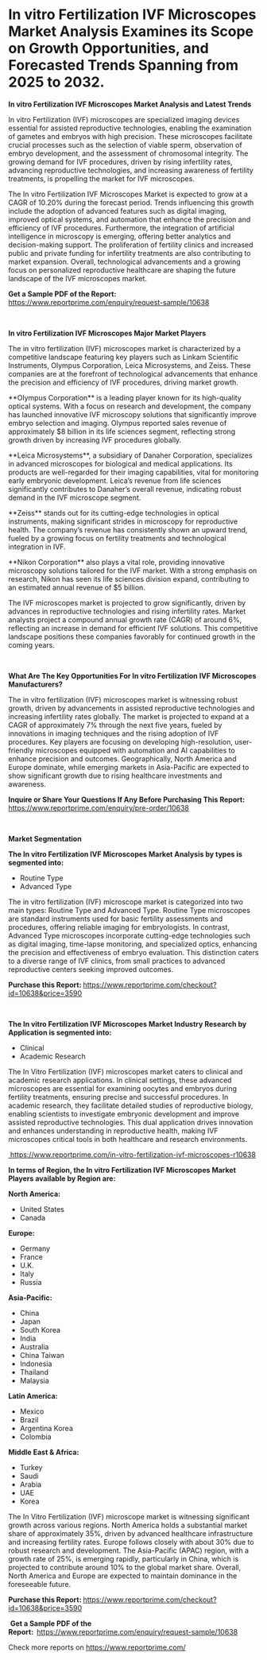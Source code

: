 <p><h1>In vitro Fertilization IVF Microscopes Market Analysis Examines its Scope on Growth Opportunities, and Forecasted Trends Spanning from 2025 to 2032.</h1></p><p><strong>In vitro Fertilization IVF Microscopes Market Analysis and Latest Trends</strong></p>
<p><p>In vitro Fertilization (IVF) microscopes are specialized imaging devices essential for assisted reproductive technologies, enabling the examination of gametes and embryos with high precision. These microscopes facilitate crucial processes such as the selection of viable sperm, observation of embryo development, and the assessment of chromosomal integrity. The growing demand for IVF procedures, driven by rising infertility rates, advancing reproductive technologies, and increasing awareness of fertility treatments, is propelling the market for IVF microscopes.</p><p>The In vitro Fertilization IVF Microscopes Market is expected to grow at a CAGR of 10.20% during the forecast period. Trends influencing this growth include the adoption of advanced features such as digital imaging, improved optical systems, and automation that enhance the precision and efficiency of IVF procedures. Furthermore, the integration of artificial intelligence in microscopy is emerging, offering better analytics and decision-making support. The proliferation of fertility clinics and increased public and private funding for infertility treatments are also contributing to market expansion. Overall, technological advancements and a growing focus on personalized reproductive healthcare are shaping the future landscape of the IVF microscopes market.</p></p>
<p><strong>Get a Sample PDF of the Report:&nbsp;</strong> <a href="https://www.reportprime.com/enquiry/request-sample/10638?utm_campaign=3136&utm_medium=2&utm_source=Github&utm_content=ia&utm_term=20032025&utm_id=in-vitro-fertilization-ivf-microscopes">https://www.reportprime.com/enquiry/request-sample/10638</a></p>
<p>&nbsp;</p>
<p><strong>In vitro Fertilization IVF Microscopes Major Market Players</strong></p>
<p><p>The in vitro fertilization (IVF) microscopes market is characterized by a competitive landscape featuring key players such as Linkam Scientific Instruments, Olympus Corporation, Leica Microsystems, and Zeiss. These companies are at the forefront of technological advancements that enhance the precision and efficiency of IVF procedures, driving market growth.</p><p>**Olympus Corporation** is a leading player known for its high-quality optical systems. With a focus on research and development, the company has launched innovative IVF microscopy solutions that significantly improve embryo selection and imaging. Olympus reported sales revenue of approximately $8 billion in its life sciences segment, reflecting strong growth driven by increasing IVF procedures globally.</p><p>**Leica Microsystems**, a subsidiary of Danaher Corporation, specializes in advanced microscopes for biological and medical applications. Its products are well-regarded for their imaging capabilities, vital for monitoring early embryonic development. Leica’s revenue from life sciences significantly contributes to Danaher’s overall revenue, indicating robust demand in the IVF microscope segment.</p><p>**Zeiss** stands out for its cutting-edge technologies in optical instruments, making significant strides in microscopy for reproductive health. The company’s revenue has consistently shown an upward trend, fueled by a growing focus on fertility treatments and technological integration in IVF.</p><p>**Nikon Corporation** also plays a vital role, providing innovative microscopy solutions tailored for the IVF market. With a strong emphasis on research, Nikon has seen its life sciences division expand, contributing to an estimated annual revenue of $5 billion.</p><p>The IVF microscopes market is projected to grow significantly, driven by advances in reproductive technologies and rising infertility rates. Market analysts project a compound annual growth rate (CAGR) of around 6%, reflecting an increase in demand for efficient IVF solutions. This competitive landscape positions these companies favorably for continued growth in the coming years.</p></p>
<p>&nbsp;</p>
<p><strong>What Are The Key Opportunities For In vitro Fertilization IVF Microscopes Manufacturers?</strong></p>
<p><p>The in vitro fertilization (IVF) microscopes market is witnessing robust growth, driven by advancements in assisted reproductive technologies and increasing infertility rates globally. The market is projected to expand at a CAGR of approximately 7% through the next five years, fueled by innovations in imaging techniques and the rising adoption of IVF procedures. Key players are focusing on developing high-resolution, user-friendly microscopes equipped with automation and AI capabilities to enhance precision and outcomes. Geographically, North America and Europe dominate, while emerging markets in Asia-Pacific are expected to show significant growth due to rising healthcare investments and awareness.</p></p>
<p><strong>Inquire or Share Your Questions If Any Before Purchasing This Report:</strong> <a href="https://www.reportprime.com/enquiry/pre-order/10638?utm_campaign=3136&utm_medium=2&utm_source=Github&utm_content=ia&utm_term=20032025&utm_id=in-vitro-fertilization-ivf-microscopes">https://www.reportprime.com/enquiry/pre-order/10638</a></p>
<p>&nbsp;</p>
<p><strong>Market Segmentation</strong></p>
<p><strong>The In vitro Fertilization IVF Microscopes Market Analysis by types is segmented into:</strong></p>
<p><ul><li>Routine Type</li><li>Advanced Type</li></ul></p>
<p><p>The in vitro fertilization (IVF) microscope market is categorized into two main types: Routine Type and Advanced Type. Routine Type microscopes are standard instruments used for basic fertility assessments and procedures, offering reliable imaging for embryologists. In contrast, Advanced Type microscopes incorporate cutting-edge technologies such as digital imaging, time-lapse monitoring, and specialized optics, enhancing the precision and effectiveness of embryo evaluation. This distinction caters to a diverse range of IVF clinics, from small practices to advanced reproductive centers seeking improved outcomes.</p></p>
<p><strong>Purchase this Report:&nbsp;</strong><a href="https://www.reportprime.com/checkout?id=10638&price=3590&utm_campaign=3136&utm_medium=2&utm_source=Github&utm_content=ia&utm_term=20032025&utm_id=in-vitro-fertilization-ivf-microscopes">https://www.reportprime.com/checkout?id=10638&price=3590</a></p>
<p>&nbsp;</p>
<p><strong>The In vitro Fertilization IVF Microscopes Market Industry Research by Application is segmented into:</strong></p>
<p><ul><li>Clinical</li><li>Academic Research</li></ul></p>
<p><p>The In Vitro Fertilization (IVF) microscopes market caters to clinical and academic research applications. In clinical settings, these advanced microscopes are essential for examining oocytes and embryos during fertility treatments, ensuring precise and successful procedures. In academic research, they facilitate detailed studies of reproductive biology, enabling scientists to investigate embryonic development and improve assisted reproductive technologies. This dual application drives innovation and enhances understanding in reproductive health, making IVF microscopes critical tools in both healthcare and research environments.</p></p>
<p><a href="https://www.reportprime.com/in-vitro-fertilization-ivf-microscopes-r10638?utm_campaign=3136&utm_medium=2&utm_source=Github&utm_content=ia&utm_term=20032025&utm_id=in-vitro-fertilization-ivf-microscopes">&nbsp;https://www.reportprime.com/in-vitro-fertilization-ivf-microscopes-r10638</a></p>
<p><strong>In terms of Region, the In vitro Fertilization IVF Microscopes Market Players available by Region are:</strong></p>
<p>
    <p> <strong> North America: </strong>
        <ul>
            <li>United States</li>
            <li>Canada</li>
        </ul>
        </p> 
    <p> <strong> Europe: </strong>
        <ul>
            <li>Germany</li>
            <li>France</li>
            <li>U.K.</li>
            <li>Italy</li>
            <li>Russia</li>
        </ul>
        </p> 
    <p> <strong> Asia-Pacific: </strong>
        <ul>
            <li>China</li>
            <li>Japan</li>
            <li>South Korea</li>
            <li>India</li>
            <li>Australia</li>
            <li>China Taiwan</li>
            <li>Indonesia</li>
            <li>Thailand</li>
            <li>Malaysia</li>
        </ul>
        </p> 
    <p> <strong> Latin America: </strong>
        <ul>
            <li>Mexico</li>
            <li>Brazil</li>
            <li>Argentina Korea</li>
            <li>Colombia</li>
        </ul>
        </p> 
    <p> <strong> Middle East & Africa: </strong>
        <ul>
            <li>Turkey</li>
            <li>Saudi</li>
            <li>Arabia</li>
            <li>UAE</li>
            <li>Korea</li>
        </ul>
    </p>
    </p>
<p><p>The In Vitro Fertilization (IVF) microscope market is witnessing significant growth across various regions. North America holds a substantial market share of approximately 35%, driven by advanced healthcare infrastructure and increasing fertility rates. Europe follows closely with about 30% due to robust research and development. The Asia-Pacific (APAC) region, with a growth rate of 25%, is emerging rapidly, particularly in China, which is projected to contribute around 10% to the global market share. Overall, North America and Europe are expected to maintain dominance in the foreseeable future.</p></p>
<p><strong>Purchase this Report: </strong><a href="https://www.reportprime.com/checkout?id=10638&price=3590&utm_campaign=3136&utm_medium=2&utm_source=Github&utm_content=ia&utm_term=20032025&utm_id=in-vitro-fertilization-ivf-microscopes">https://www.reportprime.com/checkout?id=10638&price=3590</a></p>
<p>&nbsp;<strong>Get a Sample PDF of the Report:&nbsp;&nbsp;</strong><a href="https://www.reportprime.com/enquiry/request-sample/10638?utm_campaign=3136&utm_medium=2&utm_source=Github&utm_content=ia&utm_term=20032025&utm_id=in-vitro-fertilization-ivf-microscopes">https://www.reportprime.com/enquiry/request-sample/10638</a></p>
<p><strong></strong></p>
<p>Check more reports on <a href="https://www.reportprime.com/?utm_campaign=3136&utm_medium=2&utm_source=Github&utm_content=ia&utm_term=20032025&utm_id=in-vitro-fertilization-ivf-microscopes">https://www.reportprime.com/</a></p>
